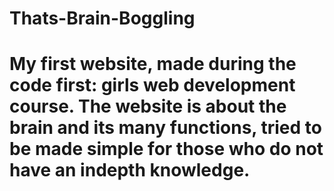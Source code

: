 # Thats-Brain-Boggling
# My first website, made during the code first: girls web development course. The website is about the brain and its many functions, tried to be made simple for those who do not have an indepth knowledge.
